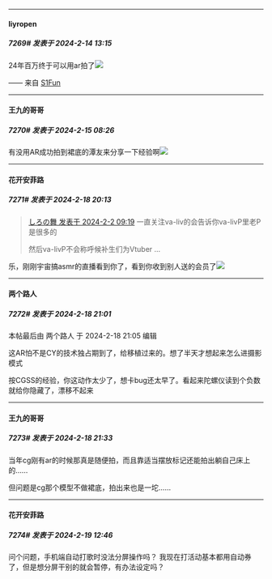 *****

####  liyropen  
##### 7269#       发表于 2024-2-14 13:15

24年百万终于可以用ar拍了<img src="https://static.saraba1st.com/image/smiley/face2017/002.png" referrerpolicy="no-referrer">

—— 来自 [S1Fun](https://s1fun.koalcat.com)

*****

####  王九的哥哥  
##### 7270#       发表于 2024-2-15 08:26

有没用AR成功拍到裙底的潭友来分享一下经验啊<img src="https://static.saraba1st.com/image/smiley/face2017/037.png" referrerpolicy="no-referrer">

*****

####  花开安菲路  
##### 7271#       发表于 2024-2-18 20:13

<blockquote><a href="httphttps://bbs.saraba1st.com/2b/forum.php?mod=redirect&amp;goto=findpost&amp;pid=63861064&amp;ptid=1484979" target="_blank">しろの舞 发表于 2024-2-2 09:19</a>
一直关注va-liv的会告诉你va-livP里老P是很多的

然后va-livP不会称呼候补生们为Vtuber ...</blockquote>
乐，刚刚宇宙搞asmr的直播看到你了，看到你收到别人送的会员了<img src="https://static.saraba1st.com/image/smiley/face2017/067.png" referrerpolicy="no-referrer">


*****

####  两个路人  
##### 7272#       发表于 2024-2-18 21:01

 本帖最后由 两个路人 于 2024-2-18 21:05 编辑 

这AR怕不是CY的技术独占期到了，给移植过来的。想了半天才想起来怎么进摄影模式

按CGSS的经验，你这动作太少了，想卡bug还太早了。看起来陀螺仪读到个负数就给你隐藏了，漂移不起来


*****

####  王九的哥哥  
##### 7273#       发表于 2024-2-18 21:33

当年cg刚有ar的时候那真是随便拍，而且靠适当摆放标记还能拍出躺自己床上的……

但问题是cg那个模型不做裙底，拍出来也是一坨……


*****

####  花开安菲路  
##### 7274#       发表于 2024-2-19 12:46

问个问题，手机端自动打歌时没法分屏操作吗？
我现在打活动基本都用自动券了，但是想分屏干别的就会暂停，有办法设定吗？

